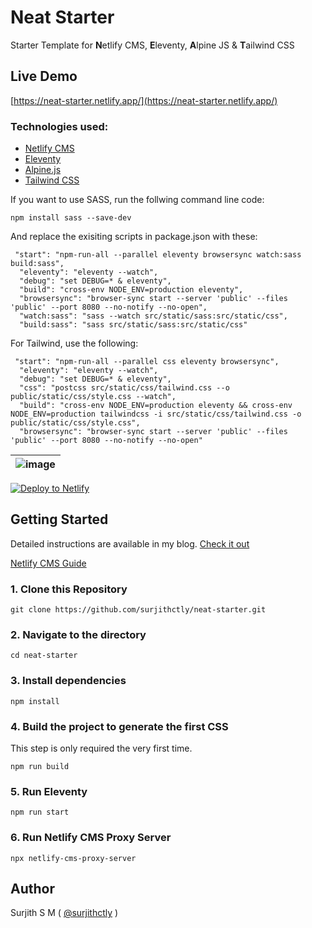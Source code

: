 # Neat Starter

Starter Template for **N**etlify CMS, **E**leventy, **A**lpine JS & **T**ailwind CSS

## Live Demo

[https://neat-starter.netlify.app/](https://neat-starter.netlify.app/)

### Technologies used:

- [Netlify CMS](https://www.netlifycms.org/)
- [Eleventy](https://www.11ty.dev/)
- [Alpine.js](https://github.com/alpinejs/alpine)
- [Tailwind CSS](https://tailwindcss.com/)

If you want to use SASS, run the follwing command line code:

```
npm install sass --save-dev
```

And replace the exisiting scripts in package.json with these:

```
 "start": "npm-run-all --parallel eleventy browsersync watch:sass build:sass",
  "eleventy": "eleventy --watch",
  "debug": "set DEBUG=* & eleventy",
  "build": "cross-env NODE_ENV=production eleventy",
  "browsersync": "browser-sync start --server 'public' --files 'public' --port 8080 --no-notify --no-open",
  "watch:sass": "sass --watch src/static/sass:src/static/css",
  "build:sass": "sass src/static/sass:src/static/css"
```

For Tailwind, use the following:

```
 "start": "npm-run-all --parallel css eleventy browsersync",
  "eleventy": "eleventy --watch",
  "debug": "set DEBUG=* & eleventy",
  "css": "postcss src/static/css/tailwind.css --o public/static/css/style.css --watch",
  "build": "cross-env NODE_ENV=production eleventy && cross-env NODE_ENV=production tailwindcss -i src/static/css/tailwind.css -o public/static/css/style.css",
  "browsersync": "browser-sync start --server 'public' --files 'public' --port 8080 --no-notify --no-open"
```

| ![image](https://user-images.githubusercontent.com/1884712/93762662-a62e4700-fc2d-11ea-9b2c-fda9f503402b.png) |
| ------------------------------------------------------------------------------------------------------------- |

<a href="https://app.netlify.com/start/deploy?repository=https://github.com/surjithctly/neat-starter&amp;stack=cms"><img src="https://www.netlify.com/img/deploy/button.svg" alt="Deploy to Netlify" /></a>

## Getting Started

Detailed instructions are available in my blog. [Check it out](https://blog.surjithctly.in/neat-stack-create-a-static-website-with-netlify-cms-eleventy-alpinejs-and-tailwindcss)

[Netlify CMS Guide](https://www.netlifycms.org/docs/intro/)

### 1\. Clone this Repository

```
git clone https://github.com/surjithctly/neat-starter.git
```

### 2\. Navigate to the directory

```
cd neat-starter
```

### 3\. Install dependencies

```
npm install
```

### 4\. Build the project to generate the first CSS

This step is only required the very first time.

```
npm run build
```

### 5\. Run Eleventy

```
npm run start
```

### 6\. Run Netlify CMS Proxy Server

```
npx netlify-cms-proxy-server
```

## Author

Surjith S M ( [@surjithctly](https://surjithctly.in/) )
